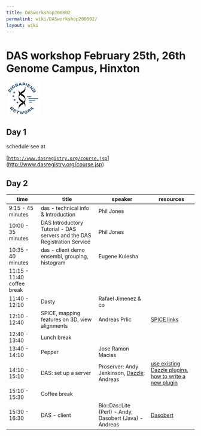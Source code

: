 ```yaml
---
title: DASworkshop200802
permalink: wiki/DASworkshop200802/
layout: wiki
---
```


DAS workshop February 25th, 26th Genome Campus, Hinxton
=======================================================

![BioSapiens Network](Biosapiens_final.gif "BioSapiens Network")

Day 1
-----

schedule see at

[[`http://www.dasregistry.org/course.jsp`](http://www.dasregistry.org/course.jsp)](http://www.dasregistry.org/course.jsp)

Day 2
-----

| time                       | title                                                                    | speaker                                                                          | resources                                                                                                                                              |
|----------------------------|--------------------------------------------------------------------------|----------------------------------------------------------------------------------|--------------------------------------------------------------------------------------------------------------------------------------------------------|
| 9:15 - 45 minutes          | das - technical info & Introduction                                      | Phil Jones                                                                       |                                                                                                                                                        |
| 10:00 - 35 minutes         | DAS Introductory Tutorial - DAS servers and the DAS Registration Service | Phil Jones                                                                       |
| 10:35 - 40 minutes         | das - client demo ensembl, grouping, histogram                           | Eugene Kulesha                                                                   |                                                                                                                                                        |
| 11:15 - 11:40 coffee break |                                                                          |                                                                                  |
| 11:40 - 12:10              | Dasty                                                                    | Rafael Jimenez & co                                                              |                                                                                                                                                        |
| 12:10 - 12:40              | SPICE, mapping features on 3D, view alignments                           | Andreas Prlic                                                                    | [ SPICE links](/wiki/DASworkshop200802:spice "wikilink")                                                                                                     |
| 12:40 - 13:40              | Lunch break                                                              |                                                                                  |
| 13:40 - 14:10              | Pepper                                                                   | Jose Ramon Macias                                                                |                                                                                                                                                        |
| 14:10 - 15:10              | DAS: set up a server                                                     | Proserver: Andy Jenkinson, [Dazzle](http://www.biojava.org/wiki/Dazzle): Andreas | [use existing Dazzle plugins](http://www.biojava.org/wiki/Dazzle:plugins), [how to write a new plugin](http://www.biojava.org/wiki/Dazzle:writeplugin) |
| 15:10 - 15:30              | Coffee break                                                             |                                                                                  |
| 15:30 - 16:30              | DAS - client                                                             | Bio::Das::Lite (Perl) - Andy, Dasobert (Java) - Andreas                          | [Dasobert](http://www.spice-3d.org/dasobert/)                                                                                                          |


